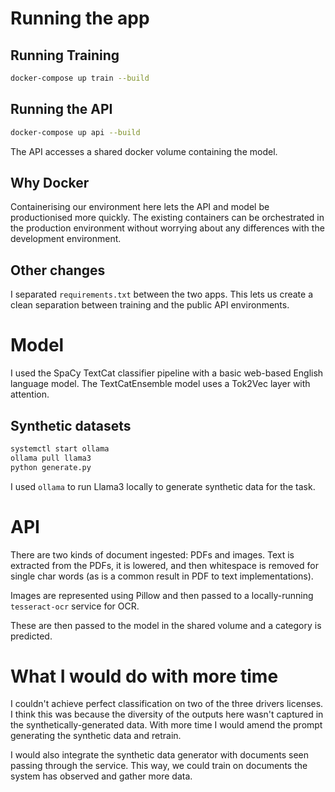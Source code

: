 # Running the app

## Running Training
```sh
docker-compose up train --build
```

## Running the API
```sh
docker-compose up api --build
```

The API accesses a shared docker volume containing the model.

## Why Docker
Containerising our environment here lets the API and model be productionised more quickly. The existing containers can be orchestrated in the production environment without worrying about any differences with the development environment.

## Other changes
I separated `requirements.txt` between the two apps. This lets us create a clean separation between training and the public API environments.

# Model

I used the SpaCy TextCat classifier pipeline with a basic web-based English language model. The TextCatEnsemble model uses a Tok2Vec layer with attention. 

## Synthetic datasets

```sh
systemctl start ollama
ollama pull llama3
python generate.py
```

I used `ollama` to run Llama3 locally to generate synthetic data for the task.

# API

There are two kinds of document ingested: PDFs and images. Text is extracted from the PDFs, it is lowered, and then whitespace is removed for single char words (as is a common result in PDF to text implementations).

Images are represented using Pillow and then passed to a locally-running `tesseract-ocr` service for OCR.

These are then passed to the model in the shared volume and a category is predicted.

# What I would do with more time

I couldn't achieve perfect classification on two of the three drivers licenses. I think this was because the diversity of the outputs here wasn't captured in the synthetically-generated data. With more time I would amend the prompt generating the synthetic data and retrain.

I would also integrate the synthetic data generator with documents seen passing through the service. This way, we could train on documents the system has observed and gather more data.
